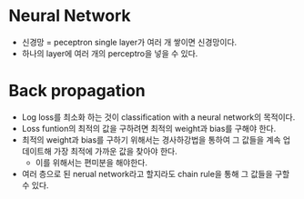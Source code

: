 # Neural Network
- 신경망 = peceptron single layer가 여러 개 쌓이면 신경망이다.
- 하나의 layer에 여러 개의 perceptro을 넣을 수 있다.
# Back propagation
- Log loss를 최소화 하는 것이 classification with a neural network의 목적이다.
- Loss funtion의 최적의 값을 구하려면 최적의 weight과 bias를 구해야 한다.
- 최적의 weight과 bias를 구하기 위해서는 경사하강법을 통하여 그 값들을 계속 업데이트해 가장 최적에 가까운 값을 찾아야 한다.
	- 이를 위해서는 편미분을 해야한다.
- 여러 층으로 된 nerual network라고 할지라도 chain rule을 통해 그 값들을 구할 수 있다. 
